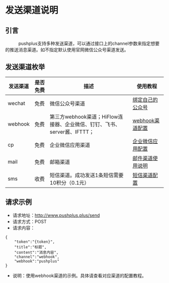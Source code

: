 # 发送渠道说明

## 引言
　&emsp;&emsp;pushplus支持多种发送渠道，可以通过接口上的channel参数来指定想要的推送消息渠道。如不指定默认使用官网微信公众号渠道发送。

## 发送渠道枚举

发送渠道 | 是否免费 | 描述 | 使用教程
---| --- |--- | --- | 
wechat | 免费 | 微信公众号渠道 | [绑定自己的公众号](../extend/mp.html)
webhook | 免费 | 第三方webhook渠道；HiFlow连接器、企业微信、钉钉、飞书、server酱、IFTTT；| [webhook渠道配置](../extend/webhook.html)
cp | 免费 | 企业微信应用渠道 | [企业微信应用配置](../extend/cp.html)
mail | 免费 | 邮箱渠道 | [邮件渠道使用说明](../extend/mail.html)
sms | 收费 | 短信渠道。成功发送1条短信需要10积分（0.1元） | [短信渠道配置](../extend/sms.html)

## 请求示例

- 请求地址：http://www.pushplus.plus/send
- 请求方式：POST
- 请求内容：

```
{
    "token":"{token}",
    "title":"标题",
    "content":"消息内容",
    "channel":"webhook",
    "webhook":"pushplus"
}
```
- 说明：使用webhook渠道的示例。具体请查看对应渠道的配置教程。